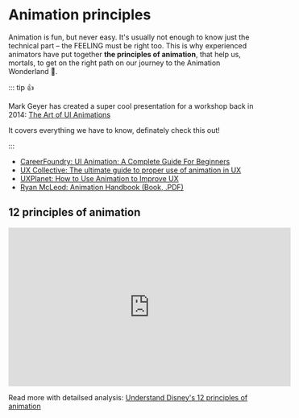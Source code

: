 # Animation principles


Animation is fun, but never easy. It's usually not enough to know just the technical part &ndash; the FEELING must be right too. This is why experienced animators have put together **the principles of animation**, that help us, mortals, to get on the right path on our journey to the Animation Wonderland 🦄.


::: tip 👍

Mark Geyer has created a super cool presentation for a workshop back in 2014: [The Art of UI Animations](https://markgeyer.com/pres/the-art-of-ui-animations)

It covers everything we have to know, definately check this out!

:::




- [CareerFoundry: UI Animation: A Complete Guide For Beginners](https://careerfoundry.com/en/blog/ui-design/ui-animation-beginners-guide/)
- [UX Collective: The ultimate guide to proper use of animation in UX](https://uxdesign.cc/the-ultimate-guide-to-proper-use-of-animation-in-ux-10bd98614fa9)
- [UXPlanet: How to Use Animation to Improve UX](https://uxplanet.org/how-to-use-animation-to-improve-ux-338819e93bdb)
- [Ryan McLeod: Animation Handbook (Book, .PDF)](https://s3.amazonaws.com/designco-web-assets/uploads/2019/05/animationhandbook.pdf)


## 12 principles of animation

<div class="video-responsive">
<iframe width="560" height="315" src="https://www.youtube.com/embed/yiGY0qiy8fY" title="YouTube video player" frameborder="0" allow="accelerometer; autoplay; clipboard-write; encrypted-media; gyroscope; picture-in-picture" allowfullscreen></iframe>
</div>

Read more with detailsed analysis: [Understand Disney's 12 principles of animation](https://www.creativebloq.com/advice/understand-the-12-principles-of-animation)



